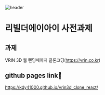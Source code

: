 ![header](https://capsule-render.vercel.app/api?color=auto)

# 리빌더에이아이 사전과제

## 과제

VRIN 3D 웹 랜딩페이지 클론코딩(https://vrin.co.kr)

## github pages link🔽

https://kdy41000.github.io/vrin3d_clone_react/
